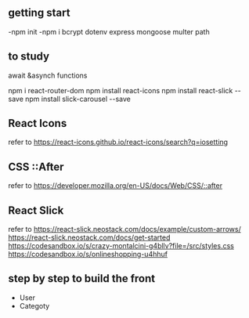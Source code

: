 ## getting start
-npm init
-npm i bcrypt dotenv express mongoose multer path



## to study
await &asynch functions 

npm i react-router-dom
npm install react-icons 
npm install react-slick --save
npm install slick-carousel --save


## React Icons
refer to https://react-icons.github.io/react-icons/search?q=iosetting

## CSS ::After 
refer to https://developer.mozilla.org/en-US/docs/Web/CSS/::after

## React Slick
refer to
https://react-slick.neostack.com/docs/example/custom-arrows/
https://react-slick.neostack.com/docs/get-started
https://codesandbox.io/s/crazy-montalcini-g4bllv?file=/src/styles.css
https://codesandbox.io/s/onlineshopping-u4hhuf

## step by step to build the front
- User
- Categoty